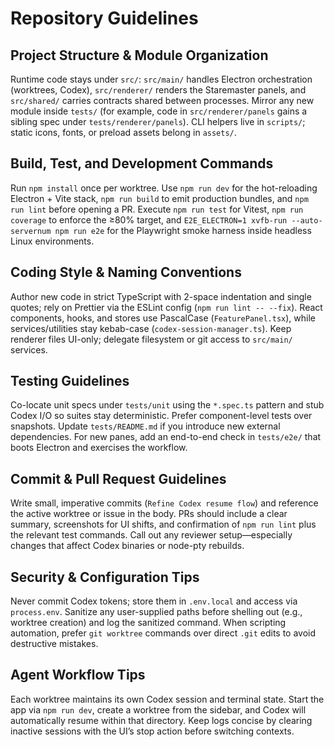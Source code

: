 # Repository Guidelines

## Project Structure & Module Organization
Runtime code stays under `src/`: `src/main/` handles Electron orchestration (worktrees, Codex), `src/renderer/` renders the Staremaster panels, and `src/shared/` carries contracts shared between processes. Mirror any new module inside `tests/` (for example, code in `src/renderer/panels` gains a sibling spec under `tests/renderer/panels`). CLI helpers live in `scripts/`; static icons, fonts, or preload assets belong in `assets/`.

## Build, Test, and Development Commands
Run `npm install` once per worktree. Use `npm run dev` for the hot-reloading Electron + Vite stack, `npm run build` to emit production bundles, and `npm run lint` before opening a PR. Execute `npm run test` for Vitest, `npm run coverage` to enforce the ≥80% target, and `E2E_ELECTRON=1 xvfb-run --auto-servernum npm run e2e` for the Playwright smoke harness inside headless Linux environments.

## Coding Style & Naming Conventions
Author new code in strict TypeScript with 2-space indentation and single quotes; rely on Prettier via the ESLint config (`npm run lint -- --fix`). React components, hooks, and stores use PascalCase (`FeaturePanel.tsx`), while services/utilities stay kebab-case (`codex-session-manager.ts`). Keep renderer files UI-only; delegate filesystem or git access to `src/main/` services.

## Testing Guidelines
Co-locate unit specs under `tests/unit` using the `*.spec.ts` pattern and stub Codex I/O so suites stay deterministic. Prefer component-level tests over snapshots. Update `tests/README.md` if you introduce new external dependencies. For new panes, add an end-to-end check in `tests/e2e/` that boots Electron and exercises the workflow.

## Commit & Pull Request Guidelines
Write small, imperative commits (`Refine Codex resume flow`) and reference the active worktree or issue in the body. PRs should include a clear summary, screenshots for UI shifts, and confirmation of `npm run lint` plus the relevant test commands. Call out any reviewer setup—especially changes that affect Codex binaries or node-pty rebuilds.

## Security & Configuration Tips
Never commit Codex tokens; store them in `.env.local` and access via `process.env`. Sanitize any user-supplied paths before shelling out (e.g., worktree creation) and log the sanitized command. When scripting automation, prefer `git worktree` commands over direct `.git` edits to avoid destructive mistakes.

## Agent Workflow Tips
Each worktree maintains its own Codex session and terminal state. Start the app via `npm run dev`, create a worktree from the sidebar, and Codex will automatically resume within that directory. Keep logs concise by clearing inactive sessions with the UI’s stop action before switching contexts.
